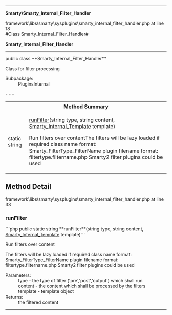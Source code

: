 - - -

**Smarty\Smarty_Internal_Filter_Handler**
<div class="location">framework\libs\smarty\sysplugins\smarty_internal_filter_handler.php at line 18</div>
#Class Smarty_Internal_Filter_Handler#

**Smarty_Internal_Filter_Handler**


- - -

<p class="signature">public  class **Smarty_Internal_Filter_Handler**</p>

<div class="comment" id="overview_description"><p>Class for filter processing</p></div>

<dl>
<dt>Subpackage:</dt>
<dd>PluginsInternal</dd>
</dl>
- - -

<table id="summary_method">
<tr><th colspan="2">Method Summary</th></tr>
<tr>
<td class="type">static  string</td>
<td class="description"><p class="name"><a href="#runFilter">runFilter</a>(string type, string content, <a href="../smarty/smarty_internal_template.html">Smarty_Internal_Template</a> template)</p><p class="description">Run filters over contentThe filters will be lazy loaded if required
class name format: Smarty_FilterType_FilterName
plugin filename format: filtertype.filtername.php
Smarty2 filter plugins could be used</p></td>
</tr>
</table>

<h2 id="detail_method">Method Detail</h2>
<div class="location">framework\libs\smarty\sysplugins\smarty_internal_filter_handler.php at line 33</div>
<h3 id="runFilter()">runFilter</h3>
```php
public static  string **runFilter**(string type, string content, <a href="../smarty/smarty_internal_template.html">Smarty_Internal_Template</a> template)```
<div class="details">
<p>Run filters over content</p><p>The filters will be lazy loaded if required
class name format: Smarty_FilterType_FilterName
plugin filename format: filtertype.filtername.php
Smarty2 filter plugins could be used</p><dl>
<dt>Parameters:</dt>
<dd>type - the type of filter ('pre','post','output') which shall run</dd>
<dd>content - the content which shall be processed by the filters</dd>
<dd>template - template object</dd>
<dt>Returns:</dt>
<dd>the filtered content</dd>
</dl>
</div>

- - -

